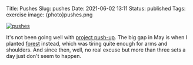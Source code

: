 Title: Pushes
Slug: pushes
Date: 2021-06-02 13:11
Status: published
Tags: exercise
image: {photo}pushes.png

[![pushes]({photo}pushes.png "pushes")]({static}/pic/pushes.png)

It's not been going well with [project push-up]({tag}exercise).
The big gap in May is when I planted [forest]({tag}forest) instead, 
which was tiring quite enough for arms and shoulders. And since
then, well, no real excuse but more than three sets a day just don't seem 
to happen.
